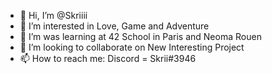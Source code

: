 - 👋 Hi, I’m @Skriiii
- 👀 I’m interested in Love, Game and Adventure
- 🌱 I’m was learning at 42 School in Paris and Neoma Rouen
- 💞️ I’m looking to collaborate on New Interesting Project
- 📫 How to reach me: Discord = Skrii#3946

<!---
Skriiii/Skriiii is a ✨ special ✨ repository because its `README.md` (this file) appears on your GitHub profile.
You can click the Preview link to take a look at your changes.
--->
